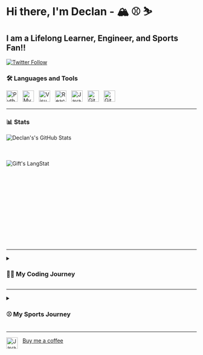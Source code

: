 # Hi there, I'm Declan - 🏔️ ⚾ ⛷️

## I am a Lifelong Learner, Engineer, and Sports Fan!!

[![Twitter Follow](https://img.shields.io/twitter/follow/dec1costello?color=1DA1F2&logo=twitter&style=for-the-badge)](https://twitter.com/intent/follow?original_referer=https%3A%2F%2Fgithub.com%2FcodeSTACKr&screen_name=Declan06752632)

### 🛠️ Languages and Tools

<img align="left" alt="Python" width="30px" style="padding-right:10px;" src="https://cdn.jsdelivr.net/gh/devicons/devicon/icons/python/python-plain.svg" />
<img align="left" alt="MySQL" width="30px" src="https://cdn.jsdelivr.net/gh/devicons/devicon/icons/mysql/mysql-original.svg" style="padding-right:10px;" />
<img align="left" alt="Visual Studio Code" width="30px" src="https://cdn.jsdelivr.net/gh/devicons/devicon/icons/vscode/vscode-original.svg" style="padding-right:10px;"/>
<img align="left" alt="React" width="30px" style="padding-right:10px;" src="https://cdn.jsdelivr.net/gh/devicons/devicon/icons/react/react-original.svg" />
<img align="left" alt="Java" width="30px" style="padding-right:10px;" src="https://cdn.jsdelivr.net/gh/devicons/devicon/icons/java/java-original.svg"/>
<img align="left" alt="Git" width="30px" src="https://cdn.jsdelivr.net/gh/devicons/devicon/icons/git/git-original.svg" style="padding-right:10px;"/>
<img align="left" alt="GitHub" width="30px" src="https://user-images.githubusercontent.com/3369400/139447912-e0f43f33-6d9f-45f8-be46-2df5bbc91289.png" style="padding-right:10px;" />

<br />
<br />

---


### 📊 Stats

<img align="left" alt="Declan's's GitHub Stats" src="https://github-readme-stats.vercel.app/api?username=dec1costello" />

<br />
<br />
<br />
<br />
<img align="left" src="https://github-readme-streak-stats.herokuapp.com/?user=dec1costello" alt="Gift's LangStat" />

<br />
<br />
<br />
<br />
<br />
<br />
<br />
<br />
<br />
<br />
<br />
<br />
<br />

---
<details>
 <summary><h3> 👨‍💻 My Coding Journey</h3></summary>
   I started my coding journey as a highschool student in AP comp sci with a passion to learn everything I could about tech.  I went to college at Iowa State University where I majred in Software Enigineering with a minor in Chemistry. As a computer science TA at Iowa State University, I was asked contribute and design programming material, tests, and homework for a new Python course. It was super rewarding was teaching and mentoring students to go above and beyond. 
  talk about research
  golub capital ml investing in green tech
  enviorment
  class projects
  bmw
  
</details>



---
<details>
<summary><h3> ⚾ My Sports Journey</h3></summary>
    While in high school, I was a senior caddy that mentored novice caddies to provide excellent customer service and exceed club standards. I was fortunate enough to coach my younger brother YMCA basketball team and a senior and won the championship. 
  college intermurals, hockey curling golf basketball
  golf class
</details>

---

<a href="https://ko-fi.com/declancostello75997"> <img align="left" alt="Java" width="30px" style="padding-right:10px;" src="https://cdn.jsdelivr.net/gh/devicons/devicon/icons/java/java-original.svg"/> Buy me a coffee </a>
